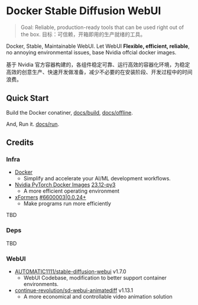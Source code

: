 # Docker Stable Diffusion WebUI

> Goal: Reliable, production-ready tools that can be used right out of the box.
> 目标：可信赖，开箱即用的生产就绪的工具。

Docker, Stable, Maintainable WebUI. Let WebUI **Flexible, efficient, reliable**, no annoying environmental issues, base Nvidia offcial docker images.

基于 Nvidia 官方容器构建的，各组件稳定可靠、运行高效的容器化环境，为稳定高效的创意生产、快速开发做准备，减少不必要的在安装阶段、开发过程中的时间浪费。

## Quick Start

Build the Docker conatiner, [docs/build](./docs/build.md), [docs/offline](./docs/offline.md).

And, Run it. [docs/run](./docs/run.md).

## Credits


### Infra

- [Docker](https://www.docker.com/products/ai-ml-development/)
  - Simplify and accelerate your AI/ML development workflows.
- [Nvidia PyTorch Docker Images](https://catalog.ngc.nvidia.com/orgs/nvidia/containers/pytorch) [23.12-py3](#)
  - A more efficient operating environment
- [xFormers](https://github.com/facebookresearch/xformers) [#6600003|0.0.24+](https://github.com/facebookresearch/xformers/commit/6600003c2314af88befcec2cd6662957a662981d)
  - Make programs run more efficiently

TBD

### Deps

TBD

### WebUI

- [AUTOMATIC1111/stable-diffusion-webui](https://github.com/AUTOMATIC1111/stable-diffusion-webui) v1.7.0
  - WebUI Codebase, modification to better support container environments.
- [continue-revolution/sd-webui-animatediff](https://github.com/continue-revolution/sd-webui-animatediff) v1.13.1
  - A more economical and controllable video animation solution
